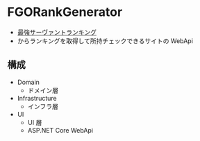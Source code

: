 # FGORankGenerator

- [最強サーヴァントランキング](https://appmedia.jp/fategrandorder/1351236)
- からランキングを取得して所持チェックできるサイトの WebApi

## 構成

- Domain
  - ドメイン層
- Infrastructure
  - インフラ層
- UI
  - UI 層
  - ASP.NET Core WebApi
